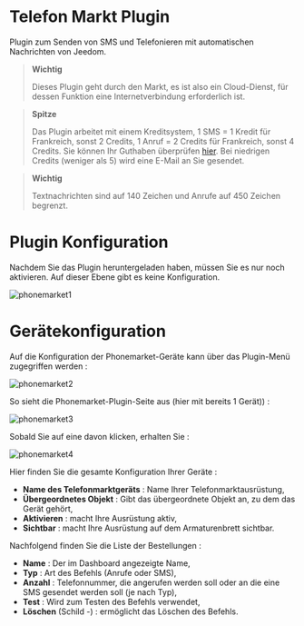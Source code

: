 # Telefon Markt Plugin

Plugin zum Senden von SMS und Telefonieren mit automatischen Nachrichten von Jeedom.

> **Wichtig**
>
> Dieses Plugin geht durch den Markt, es ist also ein Cloud-Dienst, für dessen Funktion eine Internetverbindung erforderlich ist.

> **Spitze**
>
> Das Plugin arbeitet mit einem Kreditsystem, 1 SMS = 1 Kredit für Frankreich, sonst 2 Credits, 1 Anruf = 2 Credits für Frankreich, sonst 4 Credits. Sie können Ihr Guthaben überprüfen [hier](https://market.jeedom.com/index.php?v=d&p=profils#services). Bei niedrigen Credits (weniger als 5) wird eine E-Mail an Sie gesendet.

> **Wichtig**
>
> Textnachrichten sind auf 140 Zeichen und Anrufe auf 450 Zeichen begrenzt.

# Plugin Konfiguration 

Nachdem Sie das Plugin heruntergeladen haben, müssen Sie es nur noch aktivieren. Auf dieser Ebene gibt es keine Konfiguration.

![phonemarket1](../images/phonemarket1.PNG)

# Gerätekonfiguration 

Auf die Konfiguration der Phonemarket-Geräte kann über das Plugin-Menü zugegriffen werden :

![phonemarket2](../images/phonemarket2.PNG)

So sieht die Phonemarket-Plugin-Seite aus (hier mit bereits 1 Gerät)) :

![phonemarket3](../images/phonemarket3.PNG)

Sobald Sie auf eine davon klicken, erhalten Sie :

![phonemarket4](../images/phonemarket4.PNG)

Hier finden Sie die gesamte Konfiguration Ihrer Geräte :

-   **Name des Telefonmarktgeräts** : Name Ihrer Telefonmarktausrüstung,
-   **Übergeordnetes Objekt** : Gibt das übergeordnete Objekt an, zu dem das Gerät gehört,
-   **Aktivieren** : macht Ihre Ausrüstung aktiv,
-   **Sichtbar** : macht Ihre Ausrüstung auf dem Armaturenbrett sichtbar.

Nachfolgend finden Sie die Liste der Bestellungen :

-   **Name** : Der im Dashboard angezeigte Name,
-   **Typ** : Art des Befehls (Anrufe oder SMS),
-   **Anzahl** : Telefonnummer, die angerufen werden soll oder an die eine SMS gesendet werden soll (je nach Typ),
-   **Test** : Wird zum Testen des Befehls verwendet,
-   **Löschen** (Schild -) : ermöglicht das Löschen des Befehls.
